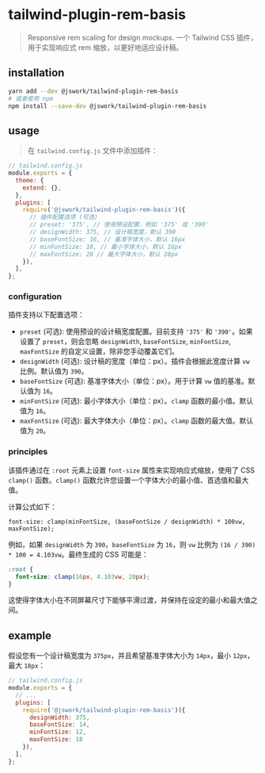 # tailwind-plugin-rem-basis
> Responsive rem scaling for design mockups.
> 一个 Tailwind CSS 插件，用于实现响应式 rem 缩放，以更好地适应设计稿。

## installation
```bash
yarn add --dev @jswork/tailwind-plugin-rem-basis
# 或者使用 npm
npm install --save-dev @jswork/tailwind-plugin-rem-basis
```

## usage
> 在 `tailwind.config.js` 文件中添加插件：

```javascript
// tailwind.config.js
module.exports = {
  theme: {
    extend: {},
  },
  plugins: [
    require('@jswork/tailwind-plugin-rem-basis')({
      // 插件配置选项 (可选)
      // preset: '375', // 使用预设配置，例如 '375' 或 '390'
      // designWidth: 375, // 设计稿宽度，默认 390
      // baseFontSize: 16, // 基准字体大小，默认 16px
      // minFontSize: 16, // 最小字体大小，默认 16px
      // maxFontSize: 20 // 最大字体大小，默认 20px
    }),
  ],
};
```

### configuration

插件支持以下配置选项：

- `preset` (可选): 使用预设的设计稿宽度配置。目前支持 `'375'` 和 `'390'`。如果设置了 `preset`，则会忽略 `designWidth`, `baseFontSize`, `minFontSize`, `maxFontSize` 的自定义设置，除非您手动覆盖它们。
- `designWidth` (可选): 设计稿的宽度（单位：px）。插件会根据此宽度计算 `vw` 比例。默认值为 `390`。
- `baseFontSize` (可选): 基准字体大小（单位：px）。用于计算 `vw` 值的基准。默认值为 `16`。
- `minFontSize` (可选): 最小字体大小（单位：px）。`clamp` 函数的最小值。默认值为 `16`。
- `maxFontSize` (可选): 最大字体大小（单位：px）。`clamp` 函数的最大值。默认值为 `20`。

### principles

该插件通过在 `:root` 元素上设置 `font-size` 属性来实现响应式缩放，使用了 CSS `clamp()` 函数。`clamp()` 函数允许您设置一个字体大小的最小值、首选值和最大值。

计算公式如下：

`font-size: clamp(minFontSize, (baseFontSize / designWidth) * 100vw, maxFontSize);`

例如，如果 `designWidth` 为 `390`，`baseFontSize` 为 `16`，则 `vw` 比例为 `(16 / 390) * 100 = 4.103vw`。最终生成的 CSS 可能是：

```css
:root {
  font-size: clamp(16px, 4.103vw, 20px);
}
```

这使得字体大小在不同屏幕尺寸下能够平滑过渡，并保持在设定的最小和最大值之间。

## example

假设您有一个设计稿宽度为 `375px`，并且希望基准字体大小为 `14px`，最小 `12px`，最大 `18px`：

```javascript
// tailwind.config.js
module.exports = {
  // ...
  plugins: [
    require('@jswork/tailwind-plugin-rem-basis')({
      designWidth: 375,
      baseFontSize: 14,
      minFontSize: 12,
      maxFontSize: 18
    }),
  ],
};
```